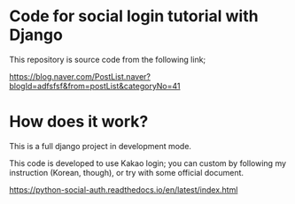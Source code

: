 **Code for social login tutorial with Django**
======

This repository is source code from the following link;

https://blog.naver.com/PostList.naver?blogId=adfsfsf&from=postList&categoryNo=41


**How does it work?**
======

This is a full django project in development mode.

This code is developed to use Kakao login; you can custom by following my instruction (Korean, though), or try with some official document.

https://python-social-auth.readthedocs.io/en/latest/index.html
